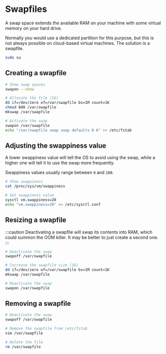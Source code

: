 # Swapfiles

A swap space extends the available RAM on your machine with some virtual memory on your hard drive.

Normally you would use a dedicated partition for this purpose, but this is not always possible on cloud-based virtual machines. The solution is a swapfile.

```bash title='Enter super user mode'
sudo su
```

## Creating a swapfile

```bash
# Show swap spaces
swapon --show

# Allocate the file (1G)
dd if=/dev/zero of=/var/swapfile bs=1M count=1K
chmod 600 /var/swapfile
mkswap /var/swapfile

# Activate the swap
swapon /var/swapfile
echo "/var/swapfile swap swap defaults 0 0" >> /etc/fstab
```

## Adjusting the swappiness value

A lower swappiness value will tell the OS to avoid using the swap, while a higher one will tell it to use the swap more frequently.

Swappiness values usually range between `0` and `100`.

```bash
# Show swappiness
cat /proc/sys/vm/swappiness

# Set swappiness value
sysctl vm.swappiness=20
echo "vm.swappiness=20" >> /etc/sysctl.conf
```

## Resizing a swapfile

:::caution
Deactivating a swapfile will swap its contents into RAM, which could summon the OOM killer. It may be better to just create a second one.
:::

```bash
# Deactivate the swap
swapoff /var/swapfile

# Increase the swapfile size (1G)
dd if=/dev/zero of=/var/swapfile bs=1M count=1K
mkswap /var/swapfile

# Reactivate the swap
swapon /var/swapfile
```

## Removing a swapfile

```bash
# Deactivate the swap
swapoff /var/swapfile

# Remove the swapfile from /etc/fstab
vim /var/swapfile

# Delete the file
rm /var/swapfile
```
